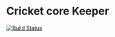 # Cricket core Keeper

[![Build Status](https://travis-ci.org/dyllanhope/cricket-score-keeper.svg?branch=master)](https://travis-ci.org/dyllanhope/cricket-score-keeper)